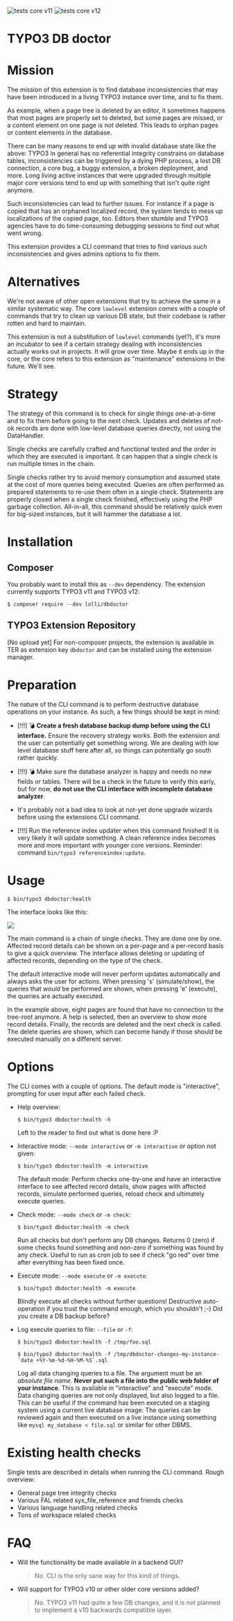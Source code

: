 ![tests core v11](https://github.com/lolli42/dbdoctor/actions/workflows/testscorev11.yml/badge.svg)
![tests core v12](https://github.com/lolli42/dbdoctor/actions/workflows/testscorev12.yml/badge.svg)

TYPO3 DB doctor
===============

# Mission

The mission of this extension is to find database inconsistencies that may
have been introduced in a living TYPO3 instance over time, and to fix them.

As example, when a page tree is deleted by an editor, it sometimes happens
that most pages are properly set to deleted, but some pages are missed, or a
content element on one page is not deleted. This leads to orphan pages or
content elements in the database.

There can be many reasons to end up with invalid database state like the above:
TYPO3 in general has no referential integrity constrains on database tables,
inconsistencies can be triggered by a dying PHP process, a lost DB connection, a
core bug, a buggy extension, a broken deployment, and more. Long living active
instances that were upgraded through multiple major core versions tend to end up
with something that isn't quite right anymore.

Such inconsistencies can lead to further issues. For instance if a page
is copied that has an orphaned localized record, the system tends to mess up
localizations of the copied page, too. Editors then stumble and TYPO3 agencies
have to do time-consuming debugging sessions to find out what went wrong.

This extension provides a CLI command that tries to find various such inconsistencies
and gives admins options to fix them.


# Alternatives

We're not aware of other open extensions that try to achieve the same in a similar
systematic way. The core `lowlevel` extension comes with a couple of commands that
try to clean up various DB state, but their codebase is rather rotten and hard to
maintain.

This extension is not a substitution of `lowlevel` commands (yet?), it's more an
incubator to see if a certain strategy dealing with inconsistencies actually works
out in projects. It will grow over time. Maybe it ends up in the core, or the core
refers to this extension as "maintenance" extensions in the future. We'll see.


# Strategy

The strategy of this command is to check for single things one-at-a-time and to
fix them before going to the next check. Updates and deletes of not-ok records
are done with low-level database queries directly, not using the DataHandler.

Single checks are carefully crafted and functional tested and the order in which
they are executed is important. It can happen that a single check is run multiple
times in the chain.

Single checks rather try to avoid memory consumption and assumed state at the cost
of more queries being executed. Queries are often performed as prepared statements
to re-use them often in a single check. Statements are properly closed when a single
check finished, effectively using the PHP garbage collection. All-in-all, this command
should be  relatively quick even for big-sized instances, but it will hammer the
database a lot.


# Installation

## Composer

You probably want to install this as `--dev` dependency. The extension currently
supports TYPO3 v11 and TYPO3 v12:

```
$ composer require --dev lolli/dbdoctor
```

## TYPO3 Extension Repository

[No upload yet] For non-composer projects, the extension is available in TER as extension key
`dbdoctor` and can be installed using the extension manager.


# Preparation

The nature of the CLI command is to perform destructive database operations on your
instance. As such, a few things should be kept in mind:

* [!!!] 💣 **Create a fresh database backup dump before using the CLI interface.**
  Ensure the recovery strategy works. Both the extension and the user can potentially
  get something wrong. We are dealing with low level database stuff here after all,
  so things can potentially go south rather quickly.

* [!!!] 💣 Make sure the database analyzer is happy and needs no new fields or tables.
  There will be a check in the future to verify this early, but for now, **do not use
  the CLI interface with incomplete database analyzer**.

* It's probably not a bad idea to look at not-yet done upgrade wizards before using
  the extensions CLI command.

* [!!!] Run the reference index updater when this command finished! It is very likely
  it will update something. A clean reference index becomes more and more important
  with younger core versions. Reminder: command `bin/typo3 referenceindex:update`.


# Usage

```
$ bin/typo3 dbdoctor:health
```

The interface looks like this:

![](Documentation/cli-example.png)

The main command is a chain of single checks. They are done one by one. Affected
record details can be shown on a per-page and a per-record basis to give a quick
overview. The interface allows deleting or updating of affected records, depending
on the type of the check.

The default interactive mode will never perform updates automatically and
always asks the user for actions. When pressing 's' (simulate/show), the queries
that *would* be performed are shown, when pressing 'e' (execute), the queries
are actually executed.

In the example above, eight pages are found that have no connection to the
tree-root anymore. A help is selected, then an overview to show more record
details. Finally, the records are deleted and the next check is called. The
delete queries are shown, which can become handy if those should be executed
manually on a different server.


# Options

The CLI comes with a couple of options. The default mode is "interactive",
prompting for user input after each failed check.

* Help overview:
  ```
  $ bin/typo3 dbdoctor:health -h
  ```
  Left to the reader to find out what is done here :P

* Interactive mode: `--mode interactive` or `-m interactive` or option not given:
  ```
  $ bin/typo3 dbdoctor:health -m interactive
  ```
  The default mode: Perform checks one-by-one and have an interactive interface
  to see affected record details, show pages with affected records, simulate
  performed queries, reload check and ultimately execute queries.

* Check mode: `--mode check` or `-m check`:
  ```
  $ bin/typo3 dbdoctor:health -m check
  ```
  Run all checks but don't perform any DB changes. Returns 0 (zero) if some checks
  found something and non-zero if something was found by any check. Useful to run
  as cron job to see if check "go red" over time after everything has been fixed once.

* Execute mode: `--mode execute` or `-m execute`:
  ```
  $ bin/typo3 dbdoctor:health -m execute
  ```
  Blindly execute all checks without further questions! Destructive auto-operation if
  you trust the command enough, which you shouldn't ;-) Did you create a DB backup before?

* Log execute queries to file: `--file` or `-f`:
  ```
  $ bin/typo3 dbdoctor:health -f /tmp/foo.sql
  ```
  ```
  $ bin/typo3 dbdoctor:health -f /tmp/dbdoctor-changes-my-instance-`date +%Y-%m-%d-%H-%M-%S`.sql
  ```
  Log all data changing queries to a file. The argument must be an *absolute file name*.
  **Never put such a file into the public web folder of your instance**. This is available in
  "interactive" and "execute" mode. Data changing queries are not only displayed, but also
  logged to a file. This can be useful if the command has been executed on a staging system
  using a current live database image: The queries can be reviewed again and then executed
  on a live instance using something like `mysql my_database < file.sql` or similar for other
  DBMS.


# Existing health checks

Single tests are described in details when running the CLI command. Rough overview:

* General page tree integrity checks
* Various FAL related sys_file_reference and friends checks
* Various language handling related checks
* Tons of workspace related checks


# FAQ

* Will the functionality be made available in a backend GUI?
  > No. CLI is the only sane way for this kind of things.

* Will support for TYPO3 v10 or other older core versions added?
  > No. TYPO3 v11 had quite a few DB changes, and it is not planned to implement
  > a v10 backwards compatible layer.
